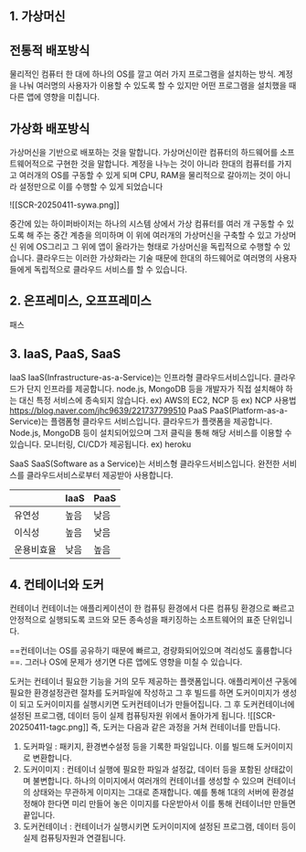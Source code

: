 ## 1. 가상머신
## 전통적 배포방식 
물리적인 컴퓨터 한 대에 하나의 OS를 깔고 여러 가지 프로그램을 설치하는 방식. 계정을 나눠 여러명의 사용자가 이용할 수 있도록 할 수 있지만 어떤 프로그램을 설치했을 때 다른 앱에 영향을 미칩니다. 
## 가상화 배포방식 
가상머신을 기반으로 배포하는 것을 말합니다. 가상머신이란 컴퓨터의 하드웨어를 소프트웨어적으로 구현한 것을 말합니다. 계정을 나누는 것이 아니라 한대의 컴퓨터를 가지고 여러개의 OS를 구동할 수 있게 되며 CPU, RAM을 물리적으로 갈아끼는 것이 아니라 설정만으로 이를 수행할 수 있게 되었습니다

![[SCR-20250411-sywa.png]]

중간에 있는 하이퍼바이저는 하나의 시스템 상에서 가상 컴퓨터를 여러 개 구동할 수 있도록 해 주는 중간 계층을 의미하며 이 위에 여러개의 가상머신을 구축할 수 있고 가상머신 위에 OS그리고 그 위에 앱이 올라가는 형태로 가상머신을 독립적으로 수행할 수 있습니다. 클라우드는 이러한 가상화라는 기술 때문에 한대의 하드웨어로 여러명의 사용자들에게 독립적으로 클라우드 서비스를 할 수 있습니다.
## 2. 온프레미스, 오프프레미스
패스
## 3. IaaS, PaaS, SaaS
IaaS IaaS(Infrastructure-as-a-Service)는 인프라형 클라우드서비스입니다. 클라우드가 단지 인프라를 제공합니다. node.js, MongoDB 등을 개발자가 직접 설치해야 하는 대신 특정 서비스에 종속되지 않습니다. ex) AWS의 EC2, NCP 등 ex) NCP 사용법 https://blog.naver.com/jhc9639/221737799510 PaaS PaaS(Platform-as-a-Service)는 플램폼형 클라우드 서비스입니다. 클라우드가 플랫폼을 제공합니다. Node.js, MongoDB 등이 설치되어있으며 그저 클릭을 통해 해당 서비스를 이용할 수 있습니다. 모니터링, CI/CD가 제공됩니다. ex) heroku

SaaS SaaS(Software as a Service)는 서비스형 클라우드서비스입니다. 완전한 서비스를 클라우드서비스로부터 제공받아 사용합니다.


|       | IaaS | PaaS |
| ----- | ---- | ---- |
| 유연성   | 높음   | 낮음   |
| 이식성   | 높음   | 낮음   |
| 운용비효율 | 낮음   | 높음   |

## 4. 컨테이너와 도커
컨테이너 컨테이너는 애플리케이션이 한 컴퓨팅 환경에서 다른 컴퓨팅 환경으로 빠르고 안정적으로 실행되도록 코드와 모든 종속성을 패키징하는 소프트웨어의 표준 단위입니다. 

==컨테이너는 OS를 공유하기 때문에 빠르고, 경량화되어있으며 격리성도 훌륭합니다==. 그러나 OS에 문제가 생기면 다른 앱에도 영향을 미칠 수 있습니다. 

도커는 컨테이너 필요한 기능을 거의 모두 제공하는 플랫폼입니다. 애플리케이션 구동에 필요한 환경설정관련 절차를 도커파일에 작성하고 그 후 빌드를 하면 도커이미지가 생성이 되고 도커이미지를 실행시키면 도커컨테이너가 만들어집니다. 그 후 도커컨테이너에 설정된 프로그램, 데이터 등이 실제 컴퓨팅자원 위에서 돌아가게 됩니다.
![[SCR-20250411-tagc.png]]
즉, 도커는 다음과 같은 과정을 거쳐 컨테이너를 만듭니다. 
1. 도커파일 : 패키지, 환경변수설정 등을 기록한 파일입니다. 이를 빌드해 도커이미지로 변환합니다. 
2. 도커이미지 : 컨테이너 실행에 필요한 파일과 설정값, 데이터 등을 포함된 상태값이며 불변합니다. 하나의 이미지에서 여러개의 컨테이너를 생성할 수 있으며 컨테이너의 상태와는 무관하게 이미지는 그대로 존재합니다. 예를 통해 1대의 서버에 환경설정해야 한다면 미리 만들어 놓은 이미지를 다운받아서 이를 통해 컨테이너만 만들면 끝입니다. 
3. 도커컨테이너 : 컨테이너가 실행시키면 도커이미지에 설정된 프로그램, 데이터 등이 실제 컴퓨팅자원과 연결됩니다.